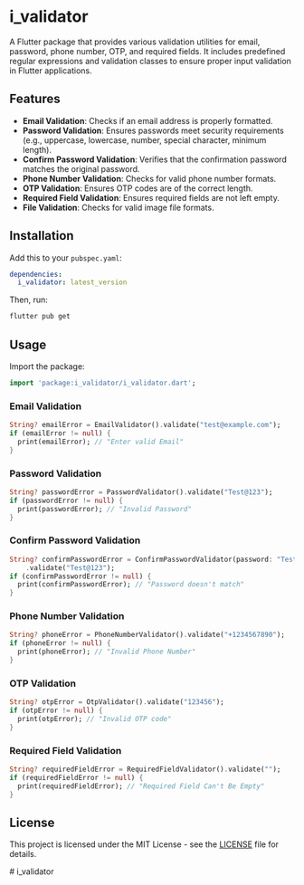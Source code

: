 # i_validator

A Flutter package that provides various validation utilities for email, password, phone number, OTP, and required fields. It includes predefined regular expressions and validation classes to ensure proper input validation in Flutter applications.

## Features

- **Email Validation**: Checks if an email address is properly formatted.
- **Password Validation**: Ensures passwords meet security requirements (e.g., uppercase, lowercase, number, special character, minimum length).
- **Confirm Password Validation**: Verifies that the confirmation password matches the original password.
- **Phone Number Validation**: Checks for valid phone number formats.
- **OTP Validation**: Ensures OTP codes are of the correct length.
- **Required Field Validation**: Ensures required fields are not left empty.
- **File Validation**: Checks for valid image file formats.

## Installation

Add this to your `pubspec.yaml`:

```yaml
dependencies:
  i_validator: latest_version
```

Then, run:

```sh
flutter pub get
```

## Usage

Import the package:

```dart
import 'package:i_validator/i_validator.dart';
```

### Email Validation

```dart
String? emailError = EmailValidator().validate("test@example.com");
if (emailError != null) {
  print(emailError); // "Enter valid Email"
}
```

### Password Validation

```dart
String? passwordError = PasswordValidator().validate("Test@123");
if (passwordError != null) {
  print(passwordError); // "Invalid Password"
}
```

### Confirm Password Validation

```dart
String? confirmPasswordError = ConfirmPasswordValidator(password: "Test@123")
    .validate("Test@123");
if (confirmPasswordError != null) {
  print(confirmPasswordError); // "Password doesn't match"
}
```

### Phone Number Validation

```dart
String? phoneError = PhoneNumberValidator().validate("+1234567890");
if (phoneError != null) {
  print(phoneError); // "Invalid Phone Number"
}
```

### OTP Validation

```dart
String? otpError = OtpValidator().validate("123456");
if (otpError != null) {
  print(otpError); // "Invalid OTP code"
}
```

### Required Field Validation

```dart
String? requiredFieldError = RequiredFieldValidator().validate("");
if (requiredFieldError != null) {
  print(requiredFieldError); // "Required Field Can't Be Empty"
}
```

## License

This project is licensed under the MIT License - see the [LICENSE](LICENSE) file for details.

#   i _ v a l i d a t o r  
 